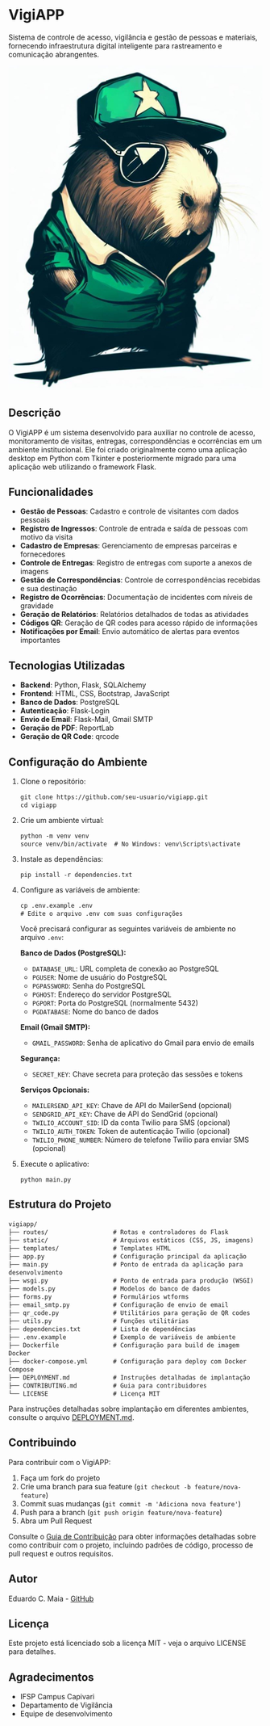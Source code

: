 # VigiAPP

Sistema de controle de acesso, vigilância e gestão de pessoas e materiais, fornecendo infraestrutura digital inteligente para rastreamento e comunicação abrangentes.

![Logo do VigiAPP](vigiapp.JPG)

## Descrição

O VigiAPP é um sistema desenvolvido para auxiliar no controle de acesso, monitoramento de visitas, entregas, correspondências e ocorrências em um ambiente institucional. Ele foi criado originalmente como uma aplicação desktop em Python com Tkinter e posteriormente migrado para uma aplicação web utilizando o framework Flask.

## Funcionalidades

- **Gestão de Pessoas**: Cadastro e controle de visitantes com dados pessoais
- **Registro de Ingressos**: Controle de entrada e saída de pessoas com motivo da visita
- **Cadastro de Empresas**: Gerenciamento de empresas parceiras e fornecedores
- **Controle de Entregas**: Registro de entregas com suporte a anexos de imagens
- **Gestão de Correspondências**: Controle de correspondências recebidas e sua destinação
- **Registro de Ocorrências**: Documentação de incidentes com níveis de gravidade
- **Geração de Relatórios**: Relatórios detalhados de todas as atividades
- **Códigos QR**: Geração de QR codes para acesso rápido de informações
- **Notificações por Email**: Envio automático de alertas para eventos importantes

## Tecnologias Utilizadas

- **Backend**: Python, Flask, SQLAlchemy
- **Frontend**: HTML, CSS, Bootstrap, JavaScript
- **Banco de Dados**: PostgreSQL
- **Autenticação**: Flask-Login
- **Envio de Email**: Flask-Mail, Gmail SMTP
- **Geração de PDF**: ReportLab
- **Geração de QR Code**: qrcode

## Configuração do Ambiente

1. Clone o repositório:
   ```
   git clone https://github.com/seu-usuario/vigiapp.git
   cd vigiapp
   ```

2. Crie um ambiente virtual:
   ```
   python -m venv venv
   source venv/bin/activate  # No Windows: venv\Scripts\activate
   ```

3. Instale as dependências:
   ```
   pip install -r dependencies.txt
   ```

4. Configure as variáveis de ambiente:
   ```
   cp .env.example .env
   # Edite o arquivo .env com suas configurações
   ```

   Você precisará configurar as seguintes variáveis de ambiente no arquivo `.env`:
   
   **Banco de Dados (PostgreSQL):**
   - `DATABASE_URL`: URL completa de conexão ao PostgreSQL
   - `PGUSER`: Nome de usuário do PostgreSQL
   - `PGPASSWORD`: Senha do PostgreSQL
   - `PGHOST`: Endereço do servidor PostgreSQL
   - `PGPORT`: Porta do PostgreSQL (normalmente 5432)
   - `PGDATABASE`: Nome do banco de dados

   **Email (Gmail SMTP):**
   - `GMAIL_PASSWORD`: Senha de aplicativo do Gmail para envio de emails
   
   **Segurança:**
   - `SECRET_KEY`: Chave secreta para proteção das sessões e tokens

   **Serviços Opcionais:**
   - `MAILERSEND_API_KEY`: Chave de API do MailerSend (opcional)
   - `SENDGRID_API_KEY`: Chave de API do SendGrid (opcional)
   - `TWILIO_ACCOUNT_SID`: ID da conta Twilio para SMS (opcional)
   - `TWILIO_AUTH_TOKEN`: Token de autenticação Twilio (opcional)
   - `TWILIO_PHONE_NUMBER`: Número de telefone Twilio para enviar SMS (opcional)

5. Execute o aplicativo:
   ```
   python main.py
   ```

## Estrutura do Projeto

```
vigiapp/
├── routes/                  # Rotas e controladores do Flask
├── static/                  # Arquivos estáticos (CSS, JS, imagens)
├── templates/               # Templates HTML
├── app.py                   # Configuração principal da aplicação
├── main.py                  # Ponto de entrada da aplicação para desenvolvimento
├── wsgi.py                  # Ponto de entrada para produção (WSGI)
├── models.py                # Modelos do banco de dados
├── forms.py                 # Formulários wtforms
├── email_smtp.py            # Configuração de envio de email
├── qr_code.py               # Utilitários para geração de QR codes
├── utils.py                 # Funções utilitárias
├── dependencies.txt         # Lista de dependências
├── .env.example             # Exemplo de variáveis de ambiente
├── Dockerfile               # Configuração para build de imagem Docker
├── docker-compose.yml       # Configuração para deploy com Docker Compose
├── DEPLOYMENT.md            # Instruções detalhadas de implantação
├── CONTRIBUTING.md          # Guia para contribuidores
└── LICENSE                  # Licença MIT
```

Para instruções detalhadas sobre implantação em diferentes ambientes, consulte o arquivo [DEPLOYMENT.md](DEPLOYMENT.md).

## Contribuindo

Para contribuir com o VigiAPP:

1. Faça um fork do projeto
2. Crie uma branch para sua feature (`git checkout -b feature/nova-feature`)
3. Commit suas mudanças (`git commit -m 'Adiciona nova feature'`)
4. Push para a branch (`git push origin feature/nova-feature`)
5. Abra um Pull Request

Consulte o [Guia de Contribuição](CONTRIBUTING.md) para obter informações detalhadas sobre como contribuir com o projeto, incluindo padrões de código, processo de pull request e outros requisitos.

## Autor

Eduardo C. Maia - [GitHub](https://github.com/educmaia)

## Licença

Este projeto está licenciado sob a licença MIT - veja o arquivo LICENSE para detalhes.

## Agradecimentos

- IFSP Campus Capivari
- Departamento de Vigilância
- Equipe de desenvolvimento
